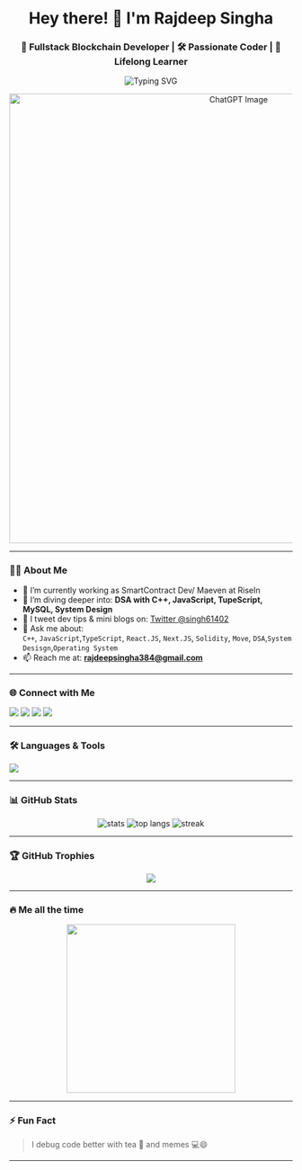 <h1 align="center">Hey there! 👋 I'm Rajdeep Singha</h1>
<h3 align="center">🚀 Fullstack Blockchain Developer | 🛠️ Passionate Coder | 📘 Lifelong Learner</h3>

<p align="center">
  <img src="https://readme-typing-svg.herokuapp.com?font=Fira+Code&pause=1000&color=2FA8D0&center=true&width=435&lines=Building+cool+things+with+code!;Currently+learning+React%2C+Java+%26+SQL;Blockchain+%26+DSA+enthusiast;Always+learning+new+tech!🚀" alt="Typing SVG" />
<p align="center">
  <img src="https://github.com/user-attachments/assets/460d8d0b-ac4b-45cc-82bd-6063d96f3d4a" alt="ChatGPT Image" width="800"/>
</p>


</p>



---

### 🧑‍💻 About Me

- 🔭 I’m currently working as SmartContract Dev/ Maeven at RiseIn 
- 🌱 I’m diving deeper into: **DSA with C++, JavaScript, TupeScript, MySQL, System Design**
- 📝 I tweet dev tips & mini blogs on: [Twitter @singh61402](https://twitter.com/web3withsingh)
- 💬 Ask me about:  
  `C++`, `JavaScript`,`TypeScript`, `React.JS`, `Next.JS`, `Solidity`, `Move`, `DSA`,`System Desisgn`,`Operating System`
- 📫 Reach me at: **rajdeepsingha384@gmail.com**

---

### 🌐 Connect with Me

<p align="left">
  <a href="https://twitter.com/web3withsingh"><img src="https://img.shields.io/badge/Twitter-%231DA1F2.svg?&style=for-the-badge&logo=twitter&logoColor=white"/></a>
  <a href="https://www.linkedin.com/in/rajdeep-singha-225b32246/"><img src="https://img.shields.io/badge/LinkedIn-%230077B5.svg?&style=for-the-badge&logo=linkedin&logoColor=white"/></a>
  <a href="https://www.instagram.com/rajdeepsingha4/"><img src="https://img.shields.io/badge/Instagram-%23E4405F.svg?&style=for-the-badge&logo=instagram&logoColor=white"/></a>
  <a href="https://www.youtube.com/channel/UCNIIj8nOLYrW8cacdY9NDwW"><img src="https://img.shields.io/badge/YouTube-%23FF0000.svg?&style=for-the-badge&logo=youtube&logoColor=white"/></a>
</p>

---

### 🛠️ Languages & Tools

<p align="left">
  <img src="https://skillicons.dev/icons?i=html,css,js,react,nodejs,typescript,next,solidity,python,mysql,c,cpp,git,github" />
</p>



---

### 📊 GitHub Stats

<p align="center">
  <img src="https://github-readme-stats.vercel.app/api?username=rajdeep-singha&show_icons=true&theme=tokyonight" alt="stats" />
  <img src="https://github-readme-stats.vercel.app/api/top-langs/?username=rajdeep-singha&layout=compact&theme=tokyonight" alt="top langs" />
  <img src="https://github-readme-streak-stats.herokuapp.com/?user=rajdeep-singha&theme=tokyonight" alt="streak" />
</p>

---

### 🏆 GitHub Trophies

<p align="center">
  <img src="https://github-profile-trophy.vercel.app/?username=rajdeep-singha&theme=monokai" />
</p>

---

### 🔥 Me all the time 

<p align="center">
<!--   <img src="https://media.giphy.com/media/26tn33aiTi1jkl6H6/giphy.gif" width="300" />
  <img src="https://media.giphy.com/media/3oKIPf3C7HqqYBVcCk/giphy.gif" width="300" /> -->
  <img src="https://media.giphy.com/media/L8K62iTDkzGX6/giphy.gif" width="300" />
</p>

---

### ⚡ Fun Fact
> I debug code better with tea 🍵 and memes 💻😄

---



